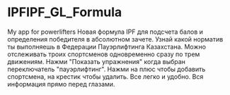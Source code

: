 # IPFIPF_GL_Formula
My app for powerlifters
Новая формула IPF для подсчета балов и определения победителя в абсолютном зачете.
Узнай какой норматив ты выполняешь в Федерации Пауэрлифтинга Казахстана.
Можно отслеживать троих спортсменов одновременно сразу по трем движениям. Нажми "Показать упражнения" когда выбран переключатель "пауэрлифтинг". Нажми на плюс чтобы добавить спортсмена, на крестик чтобы удалить. 
Все легко и удобно. Вся информация прямо перед глазами.
